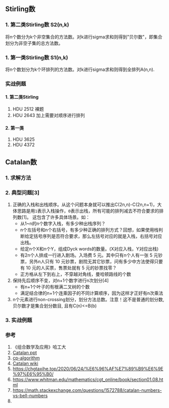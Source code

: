 ## Stirling数

### 1. 第二类Stirling数 S2(n,k)
将n个数分为k个非空集合的方法数。对k进行sigma求和则得到"贝尔数"，即集合划分为非空子集的总方法数。<br>

### 1. 第一类Stirling数 S1(n,k)
将n个数划分为k个环排列的方法数。对k进行sigma求和则得到全排列A(n,n).<br>


### 实战例题

#### 1. 第二类Stirling

1. HDU 2512 裸题
2. HDU 2643 加上需要对顺序进行排列

#### 2. 第一类

1. HDU 3625
2. HDU 4372

## Catalan数

### 1. 求解方法

### 2. 典型问题[3]
1. 正确的入栈和出栈顺序。从这个问题本身就可以推出C(2n,n)-C(2n,n+1)，大体思路是用`1`表示入栈操作，`0`表示出栈，所有可能的排列减去不符合要求的排列数[1]。
	这包含了许多具体场景。如：
	* 从1~n的n个数字入栈，有多少种出栈序列？
	* n个左括号和n个右括号，有多少种正确的排列方式？回想，如果使用栈判断给定括号序列是否符合要求，那么左括号对应的就是入栈，右括号对应出栈。
	* 给定n个X和n个Y，组成Dyck words的数量。(X对应入栈，Y对应出栈)
	* 有2n个人排成一行进入剧场。入场费 5 元。其中只有n个人有一张 5 元钞票，另外n人只有 10 元钞票，剧院无其它钞票，问有多少中方法使得只要有 10 元的人买票，售票处就有 5 元的钞票找零？
	* 正方格从左下到右上，不穿越对角线，曼哈顿路线的个数
2. 保持先后顺序不变，对n+1个数字进行n次划分[4]
	* 有n+1个叶子的有根满二叉树的个数
	* 满足结合律的n+1个连乘因子的不同计算顺序，因为这样才正好有n次乘法
3. n个元素进行non-crossing划分，划分方法总数。注意！这不是普通的划分数, 贝尔数才是集合划分数目, 且有C(n)<=B(b)

### 3. 实战例题



### 参考
1. 《组合数学及应用》哈工大
2. [Catalan ppt](https://math.mit.edu/~rstan/transparencies/china.pdf)
3. [cp-algorithm](https://cp-algorithms.com/combinatorics/catalan-numbers.html)
4. [Catalan wiki](en.wikipedia.org/wiki/Catalan_number#Applications_in_combinatorics)
5. https://chgtaxihe.top/2020/06/24/%E6%96%AF%E7%89%B9%E6%9E%97%E6%95%B0/
6. https://www.whitman.edu/mathematics/cgt_online/book/section01.08.html
7. https://math.stackexchange.com/questions/1572788/catalan-numbers-vs-bell-numbers
8. 

